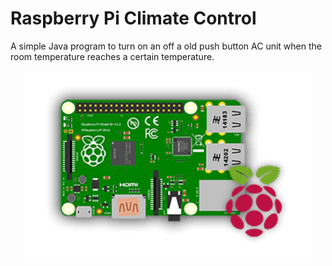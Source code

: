 # Raspberry Pi Climate Control

A simple Java program to turn on an off a old push button AC unit when the room temperature reaches a certain temperature.

<p align="center">
  <img width="460" height="300" src="https://raw.githubusercontent.com/MarcWoodyard/Raspberry-Pi-Climate-Control/master/screenshot.png">
</p>